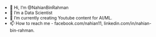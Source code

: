 - 👋 Hi, I’m @NahianBinRahman
- 👀 I’m a Data Scientist 
- 🌱 I’m currently creating Youtube content for AI/ML. 
- 📫 How to reach me - facebook.com/nahian11, linkedin.com/in/nahian-bin-rahman. 

<!---
NahianBinRahman/NahianBinRahman is a ✨ special ✨ repository because its `README.md` (this file) appears on your GitHub profile.
You can click the Preview link to take a look at your changes.
--->
